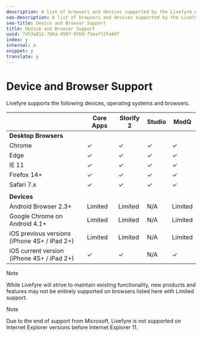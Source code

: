 ```yaml
---
description: A list of browsers and devices supported by the Livefyre App suite.
seo-description: A list of browsers and devices supported by the Livefyre App suite.
seo-title: Device and Browser Support
title: Device and Browser Support
uuid: 7d53a812-7b6a-4507-97b8-f5eaff2fa8d7
index: y
internal: n
snippet: y
translate: y
---
```


# Device and Browser Support

Livefyre supports the following devices, operating systems and browsers.

|  |Core Apps |Storify 2 |Studio |ModQ |
|---|---|---|---|---|
| **Desktop Browsers** | | | | |
| Chrome |✓ |✓ |✓ |✓ |
| Edge |✓ |✓ |✓ |✓ |
| IE 11 |✓ |✓ |✓ |✓ |
| Firefox 14+ |✓ |✓ |✓ |✓ |
| Safari 7.x |✓ |✓ |✓ |✓ |
|  | | | | |
| **Devices** | | | | |
| Android Browser 2.3+ |Limited |Limited |N/A |Limited |
| Google Chrome on Android 4.1+ |Limited |Limited |N/A |Limited |
| iOS previous versions (iPhone 4S+ / iPad 2+) |Limited |Limited |N/A |Limited |
| iOS current version (iPhone 4S+ / iPad 2+) |✓ |✓ |N/A |✓ |


>[!NOTE]
>
>While Livefyre will strive to maintain existing functionality, new products and features may not be entirely supported on browsers listed here with Limited support.


>[!NOTE]
>
>Due to the end of support from Microsoft, Livefyre is not supported on Internet Explorer versions before Internet Explorer 11.

